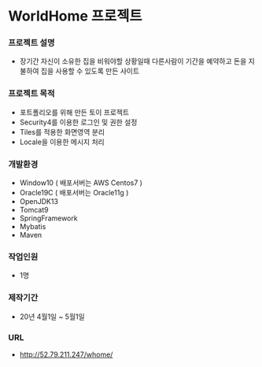 # WorldHome 프로젝트


### 프로젝트 설명   
* 장기간 자신이 소유한 집을 비워야할 상황일때 다른사람이 기간을 예약하고 돈을 지불하여 집을 사용할 수 있도록 만든 사이트   

### 프로젝트 목적   
* 포트폴리오를 위해 만든 토이 프로젝트   
* Security4를 이용한 로그인 및 권한 설정   
* Tiles를 적용한 화면영역 분리   
* Locale을 이용한 메시지 처리      

### 개발환경    
* Window10 ( 배포서버는 AWS Centos7 )     
* Oracle19C ( 배포서버는 Oracle11g )    
* OpenJDK13    
* Tomcat9    
* SpringFramework    
* Mybatis    
* Maven    

### 작업인원
* 1명

### 제작기간    
* 20년 4월1일 ~ 5월1일

### URL   
* http://52.79.211.247/whome/

